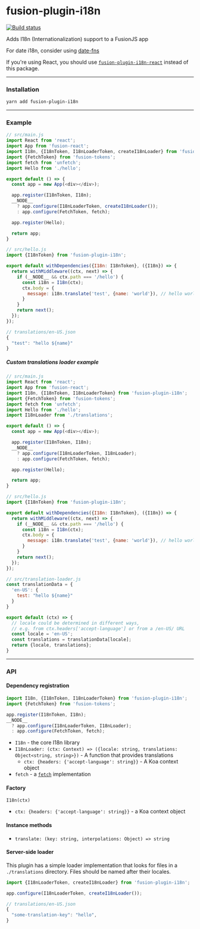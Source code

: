 # fusion-plugin-i18n

[![Build status](https://badge.buildkite.com/3f2d84d5538d87a19677f5d79304ac46a8a67f970520d13884.svg?branch=master)](https://buildkite.com/uberopensource/fusion-plugin-i18n)

Adds I18n (Internationalization) support to a FusionJS app

For date i18n, consider using [date-fns](https://date-fns.org/)

If you're using React, you should use [`fusion-plugin-i18n-react`](https://github.com/fusionjs/fusion-plugin-i18n-react) instead of this package.

---

### Installation

```sh
yarn add fusion-plugin-i18n
```

---

### Example

```js
// src/main.js
import React from 'react';
import App from 'fusion-react';
import I18n, {I18nToken, I18nLoaderToken, createI18nLoader} from 'fusion-plugin-i18n';
import {FetchToken} from 'fusion-tokens';
import fetch from 'unfetch';
import Hello from './hello';

export default () => {
  const app = new App(<div></div>);

  app.register(I18nToken, I18n);
  __NODE__
    ? app.configure(I18nLoaderToken, createI18nLoader());
    : app.configure(FetchToken, fetch);

  app.register(Hello);

  return app;
}

// src/hello.js
import {I18nToken} from 'fusion-plugin-i18n';

export default withDependencies({I18n: I18nToken}, ({I18n}) => {
  return withMiddleware((ctx, next) => {
    if (__NODE__ && ctx.path === '/hello') {
      const i18n = I18n(ctx);
      ctx.body = {
        message: i18n.translate('test', {name: 'world'}), // hello world
      }
    }
    return next();
  });
});

// translations/en-US.json
{
  "test": "hello ${name}"
}
```

##### Custom translations loader example

```js
// src/main.js
import React from 'react';
import App from 'fusion-react';
import I18n, {I18nToken, I18nLoaderToken} from 'fusion-plugin-i18n';
import {FetchToken} from 'fusion-tokens';
import fetch from 'unfetch';
import Hello from './hello';
import I18nLoader from './translations';

export default () => {
  const app = new App(<div></div>);

  app.register(I18nToken, I18n);
  __NODE__
    ? app.configure(I18nLoaderToken, I18nLoader);
    : app.configure(FetchToken, fetch);

  app.register(Hello);

  return app;
}

// src/hello.js
import {I18nToken} from 'fusion-plugin-i18n';

export default withDependencies({I18n: I18nToken}, ({I18n}) => {
  return withMiddleware((ctx, next) => {
    if (__NODE__ && ctx.path === '/hello') {
      const i18n = I18n(ctx);
      ctx.body = {
        message: i18n.translate('test', {name: 'world'}), // hello world
      }
    }
    return next();
  });
});

// src/translation-loader.js
const translationData = {
  'en-US': {
    test: "hello ${name}"
  }
}

export default (ctx) => {
  // locale could be determined in different ways,
  // e.g. from ctx.headers['accept-language'] or from a /en-US/ URL
  const locale = 'en-US';
  const translations = translationData[locale];
  return {locale, translations};
}
```

---

### API

#### Dependency registration

```js
import I18n, {I18nToken, I18nLoaderToken} from 'fusion-plugin-i18n';
import {FetchToken} from 'fusion-tokens';

app.register(I18nToken, I18n);
__NODE__
  ? app.configure(I18nLoaderToken, I18nLoader);
  : app.configure(FetchToken, fetch);
```

- `I18n` - the core I18n library
- `I18nLoader: (ctx: Context) => ({locale: string, translations: Object<string, string>})` - A function that provides translations
  - `ctx: {headers: {'accept-language': string}}` - A Koa context object
- `fetch` - a [`fetch`](https://developer.mozilla.org/en-US/docs/Web/API/Fetch_API) implementation

#### Factory

`I18n(ctx)`

- `ctx: {headers: {'accept-language': string}}` - a Koa context object

#### Instance methods

- `translate: (key: string, interpolations: Object) => string`

#### Server-side loader

This plugin has a simple loader implementation that looks for files in a `./translations` directory. Files should be named after their locales.

```js
import {I18nLoaderToken, createI18nLoader} from 'fusion-plugin-i18n';

app.configure(I18nLoaderToken, createI18nLoader());

// translations/en-US.json
{
  "some-translation-key": "hello",
}
```

